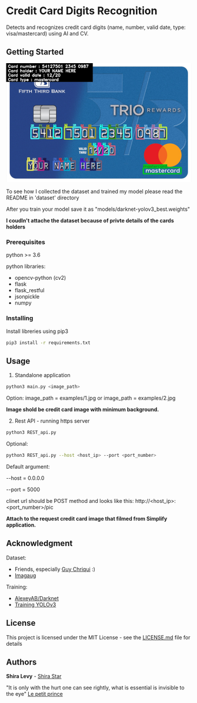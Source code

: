 # Credit Card Digits Recognition

Detects and recognizes credit card digits (name, number, valid date, type: visa/mastercard) using AI and CV.

## Getting Started

![alt text](output_imgs/output_6.jpg)

To see how I collected the dataset and trained my model please read the README in 'dataset' directory

After you train your model save it as "models/darknet-yolov3_best.weights"

**I coudln't attache the dataset because of privte details of the cards holders**

### Prerequisites

python >= 3.6

python libraries:
- opencv-python (cv2)
- flask
- flask_restful
- jsonpickle
- numpy

### Installing

Install libreries using pip3

```bash
pip3 install -r requirements.txt
```

## Usage

1. Standalone application

```bash
python3 main.py <image_path> 
```
Option: image_path = examples/1.jpg  or  image_path = examples/2.jpg

**Image shold be credit card image with minimum background.**


2. Rest API - running https server

```bash
python3 REST_api.py
```

Optional:
```bash
python3 REST_api.py --host <host_ip> --port <port_number>
```

Default argument:

--host = 0.0.0.0

--port = 5000

clinet url should be POST method and looks like this:  http://<host_ip>:<port_number>/pic

**Attach to the request credit card image that filmed from Simplify application.**

## Acknowledgment

Dataset:
- Friends, especially [Guy Chriqui](https://github.com/GuyChriqui) :)
- [Imagaug](https://github.com/aleju/imgaug)

Training:
- [AlexeyAB/Darknet](https://github.com/AlexeyAB/darknet)
- [Training YOLOv3](https://www.learnopencv.com/training-yolov3-deep-learning-based-custom-object-detector/)

## License

This project is licensed under the MIT License - see the [LICENSE.md](LICENSE.md) file for details

## Authors

**Shira Levy** - [Shira Star](https://github.com/ShiraStarL)

"It is only with the hurt one can see rightly, what is essential is invisible to the eye" [Le petit prince](https://i.pinimg.com/originals/d5/0d/44/d50d44dfc6cfbc89f9f27d582fe401e7.jpg) 

